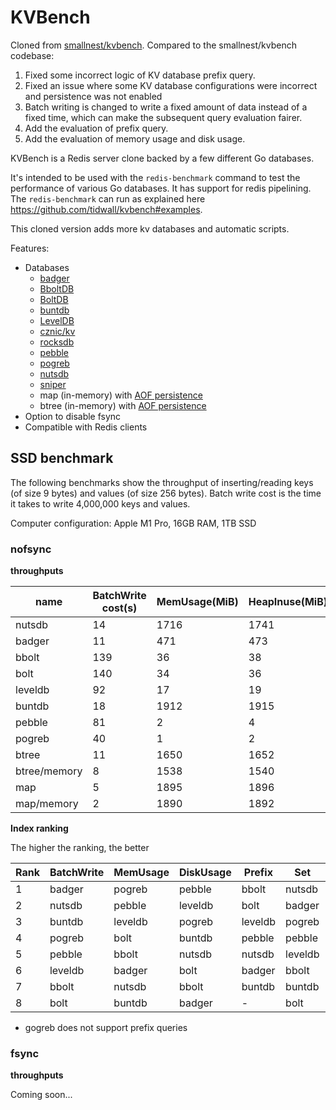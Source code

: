 # KVBench

Cloned from [smallnest/kvbench](https://github.com/smallnest/kvbench). Compared to the smallnest/kvbench codebase:
1. Fixed some incorrect logic of KV database prefix query.
2. Fixed an issue where some KV database configurations were incorrect and persistence was not enabled
3. Batch writing is changed to write a fixed amount of data instead of a fixed time, which can make the subsequent query evaluation fairer.
4. Add the evaluation of prefix query.
5. Add the evaluation of memory usage and disk usage.

KVBench is a Redis server clone backed by a few different Go databases. 

It's intended to be used with the `redis-benchmark` command to test the
performance of various Go databases.  It has support for redis pipelining. The
`redis-benchmark` can run as explained here https://github.com/tidwall/kvbench#examples.

This cloned version adds more kv databases and automatic scripts.

Features:

- Databases
  - [badger](https://github.com/dgraph-io/badger)
  - [BboltDB](https://go.etcd.io/bbolt)
  - [BoltDB](https://github.com/boltdb/bolt)
  - [buntdb](https://github.com/tidwall/buntdb)
  - [LevelDB](https://github.com/syndtr/goleveldb)
  - [cznic/kv](https://github.com/cznic/kv)
  - [rocksdb](https://github.com/tecbot/gorocksdb)
  - [pebble](https://github.com/cockroachdb/pebble)
  - [pogreb](https://github.com/akrylysov/pogreb)
  - [nutsdb](https://github.com/xujiajun/nutsdb)
  - [sniper](https://github.com/recoilme/sniper)
  - map (in-memory) with [AOF persistence](https://redis.io/topics/persistence)
  - btree (in-memory) with [AOF persistence](https://redis.io/topics/persistence)
- Option to disable fsync
- Compatible with Redis clients


## SSD benchmark
The following benchmarks show the throughput of inserting/reading keys (of size
9 bytes) and values (of size 256 bytes). Batch write cost is the time it takes to write 4,000,000 keys and values.

Computer configuration: Apple M1 Pro, 16GB RAM, 1TB SSD

### nofsync

**throughputs**

| name | BatchWrite cost(s) | MemUsage(MiB) | HeapInuse(MiB) | DiskUsage(MiB) | Keys op/s | Set op/s | Get op/s | Setmixed op/s | Getmixed op/s | Del op/s |
| --- | --- | --- | --- | --- | -- | --- | --- | --- | --- | --- |
| nutsdb | 14 | 1716 | 1741 | 1280 | 135690 | 112565 | 1604634 | 24623 | 274211 | 147513 |
| badger | 11 | 471 | 473 | 2369 | 27352 | 87116 | 547923 | 8317 | 376446 | 121904 |
| bbolt | 139 | 36 | 38 | 1584 | 739850 | 22814 | 781529 | 11605 | 603891 | 92845 |
| bolt | 140 | 34 | 36 | 1584 | 733836 | 19607 | 731267 | 9719 | 542892 | 22224 |
| leveldb | 92 | 17 | 19 | 1060 | 175546 | 56641 | 481400 | 37804 | 94591 | 390857 |
| buntdb | 18 | 1912 | 1915 | 1264 | 411 | 19757 | 2098415 | 8102 | 82720 | 267903 |
| pebble | 81 | 2 | 4 | 1052 | 168755 | 62585 | 559572 | 66058 | 67319 | 384918 |
| pogreb | 40 | 1 | 2 | 1154 | - | 77509 | 2256807 | 45270 | 457269 | 1179826 |
| btree | 11 | 1650 | 1652 | 1113 | 1096963 | 189305 | 2293178 | 64222 | 658351 | 1418046 |
| btree/memory | 8 | 1538 | 1540 | - | 919914 | 2215700 | 68597 | 806471 | 815062 |  |
| map | 5 | 1895 | 1896 | 1113 | 2364810 | 181388 | 5585045 | 98508 | 1111368 | 2514275 |
| map/memory | 2 | 1890 | 1892 | - | 1084926 | 5380740 | 125090 | 1994535 | 1991464 |  |

**Index ranking**

The higher the ranking, the better

| Rank | BatchWrite | MemUsage | DiskUsage | Prefix  | Set | Get | Setmixed | Getmixed | Delete  |
|------|-----------| --- | --- |---------| --- | --- | --- | --- |---------|
| 1    | badger    | pogreb | pebble | bbolt   | nutsdb | pogreb | pebble | bbolt | pogreb  |
| 2    | nutsdb    | pebble | leveldb | bolt    | badger | buntdb | pogreb | bolt | leveldb |
| 3    | buntdb    | leveldb | pogreb | leveldb | pogreb | nutsdb | leveldb | pogreb | pebble  |
| 4    | pogreb    | bolt | buntdb | pebble  | pebble | bbolt | nutsdb | badger | buntdb  |
| 5    | pebble    | bbolt | nutsdb | nutsdb  | leveldb | bolt | bbolt | nutsdb | nutsdb  |
| 6    | leveldb   | badger | bolt | badger  | bbolt | pebble | bolt | leveldb | badger  |
| 7    | bbolt     | nutsdb | bbolt | buntdb  | buntdb | badger | badger | buntdb | bbolt   |
| 8    | bolt      | buntdb | badger | -       | bolt | leveldb | buntdb | pebble | bolt    |

* gogreb does not support prefix queries

### fsync

**throughputs**

Coming soon...


